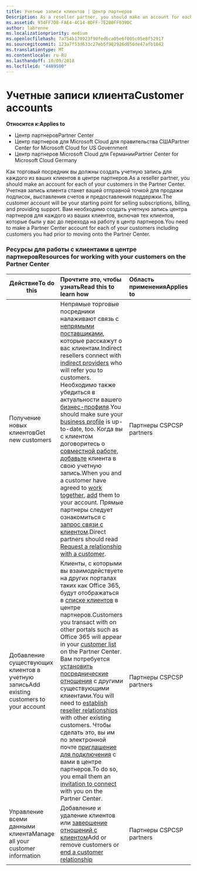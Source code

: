 ```yaml
---
title: Учетные записи клиентов | Центр партнеров
Description: As a reseller partner, you should make an account for each of your customers in Partner Center. The customer account will be your starting point for selling subscriptions, billing, and providing support.
ms.assetid: 934FF7D8-FAE4-4C14-8DFF-7E2B0FF039DC
author: labrenne
ms.localizationpriority: medium
ms.openlocfilehash: 7a754b170923f90fed6ca05e6f005c05e8f52917
ms.sourcegitcommit: 123a7f53d633c27eb5f982926d856de47afb1042
ms.translationtype: MT
ms.contentlocale: ru-RU
ms.lasthandoff: 10/09/2018
ms.locfileid: "4489500"
---
```

# <a name="customer-accounts"></a><span data-ttu-id="5d462-102">Учетные записи клиента</span><span class="sxs-lookup"><span data-stu-id="5d462-102">Customer accounts</span></span>

**<span data-ttu-id="5d462-103">Относится к:</span><span class="sxs-lookup"><span data-stu-id="5d462-103">Applies to</span></span>**

-  <span data-ttu-id="5d462-104">Центр партнеров</span><span class="sxs-lookup"><span data-stu-id="5d462-104">Partner Center</span></span>
-  <span data-ttu-id="5d462-105">Центр партнеров для Microsoft Cloud для правительства США</span><span class="sxs-lookup"><span data-stu-id="5d462-105">Partner Center for Microsoft Cloud for US Government</span></span>
-  <span data-ttu-id="5d462-106">Центр партнеров Microsoft Cloud для Германии</span><span class="sxs-lookup"><span data-stu-id="5d462-106">Partner Center for Microsoft Cloud Germany</span></span>

<span data-ttu-id="5d462-107">Как торговый посредник вы должны создать учетную запись для каждого из ваших клиентов в центре партнеров.</span><span class="sxs-lookup"><span data-stu-id="5d462-107">As a reseller partner, you should make an account for each of your customers in the Partner Center.</span></span> <span data-ttu-id="5d462-108">Учетная запись клиента станет вашей отправной точкой для продажи подписок, выставления счетов и предоставления поддержки.</span><span class="sxs-lookup"><span data-stu-id="5d462-108">The customer account will be your starting point for selling subscriptions, billing, and providing support.</span></span> <span data-ttu-id="5d462-109">Вам необходимо создать учетную запись центра партнеров для каждого из ваших клиентов, включая тех клиентов, которые были у вас до перехода на работу в центр партнеров.</span><span class="sxs-lookup"><span data-stu-id="5d462-109">You need to make a Partner Center account for each of your customers including customers you had prior to moving onto the Partner Center.</span></span>

### <a name="resources-for-working-with-your-customers-on-the-partner-center"></a><span data-ttu-id="5d462-110">Ресурсы для работы с клиентами в центре партнеров</span><span class="sxs-lookup"><span data-stu-id="5d462-110">Resources for working with your customers on the Partner Center</span></span>

|**<span data-ttu-id="5d462-111">Действие</span><span class="sxs-lookup"><span data-stu-id="5d462-111">To do this</span></span>**   |**<span data-ttu-id="5d462-112">Прочтите это, чтобы узнать</span><span class="sxs-lookup"><span data-stu-id="5d462-112">Read this to learn how</span></span>**   |**<span data-ttu-id="5d462-113">Область применения</span><span class="sxs-lookup"><span data-stu-id="5d462-113">Applies to</span></span>**|
|-----------------|:----------------------------|:--------------|
|<span data-ttu-id="5d462-114">Получение новых клиентов</span><span class="sxs-lookup"><span data-stu-id="5d462-114">Get new customers</span></span>|<span data-ttu-id="5d462-115">Непрямые торговые посредники налаживают связь с [непрямыми поставщиками](indirect-reseller-tasks-in-partner-center.md), которые расскажут о вас клиентам.</span><span class="sxs-lookup"><span data-stu-id="5d462-115">Indirect resellers connect with [indirect providers](indirect-reseller-tasks-in-partner-center.md) who will refer you to customers.</span></span> <span data-ttu-id="5d462-116">Необходимо также убедиться в актуальности вашего [бизнес-профиля](create-a-marketing-profile.md).</span><span class="sxs-lookup"><span data-stu-id="5d462-116">You should make sure your [business profile](create-a-marketing-profile.md) is up-to-date, too.</span></span> <span data-ttu-id="5d462-117">Когда вы с клиентом договоритесь о [совместной работе](responding-to-referrals.md), [добавьте](add-a-new-customer.md) клиента в свою учетную запись.</span><span class="sxs-lookup"><span data-stu-id="5d462-117">When you and a customer have agreed to [work together](responding-to-referrals.md), [add](add-a-new-customer.md) them to your account.</span></span> <span data-ttu-id="5d462-118">Прямые партнеры следует ознакомиться с [запрос связи с клиентом](request-a-relationship-with-a-customer.md).</span><span class="sxs-lookup"><span data-stu-id="5d462-118">Direct partners should read [ Request a relationship with a customer](request-a-relationship-with-a-customer.md).</span></span>|<span data-ttu-id="5d462-119">Партнеры CSP</span><span class="sxs-lookup"><span data-stu-id="5d462-119">CSP partners</span></span>|
|<span data-ttu-id="5d462-120">Добавление существующих клиентов в учетную запись</span><span class="sxs-lookup"><span data-stu-id="5d462-120">Add existing customers to your account</span></span>   | <span data-ttu-id="5d462-121">Клиенты, с которыми вы взаимодействуете на других порталах таких как Office 365, будут отображаться в [списке клиентов](see-your-customer-list.md) в центре партнеров.</span><span class="sxs-lookup"><span data-stu-id="5d462-121">Customers you transact with on other portals such as Office 365 will appear in your [customer list](see-your-customer-list.md) on the Partner Center.</span></span> <span data-ttu-id="5d462-122">Вам потребуется [установить посреднические отношения](indirect-reseller-tasks-in-partner-center.md) с другими существующими клиентами.</span><span class="sxs-lookup"><span data-stu-id="5d462-122">You will need to [establish reseller relationships](indirect-reseller-tasks-in-partner-center.md) with other existing customers.</span></span> <span data-ttu-id="5d462-123">Чтобы сделать это, вы им по электронной почте [приглашение для подключения](responding-to-referrals.md) с вами в центре партнеров.</span><span class="sxs-lookup"><span data-stu-id="5d462-123">To do so, you email them an [invitation to connect](responding-to-referrals.md) with you on the Partner Center.</span></span>   | <span data-ttu-id="5d462-124">Партнеры CSP</span><span class="sxs-lookup"><span data-stu-id="5d462-124">CSP partners</span></span>   |
|<span data-ttu-id="5d462-125">Управление всеми данными клиента</span><span class="sxs-lookup"><span data-stu-id="5d462-125">Manage all your customer information</span></span>   | <span data-ttu-id="5d462-126">Добавление и удаление клиентов или [завершение отношений с клиентом](remove-a-relationship.md)</span><span class="sxs-lookup"><span data-stu-id="5d462-126">Add or remove customers or [end a customer relationship](remove-a-relationship.md)</span></span>|   <span data-ttu-id="5d462-127">Партнеры CSP</span><span class="sxs-lookup"><span data-stu-id="5d462-127">CSP partners</span></span> |